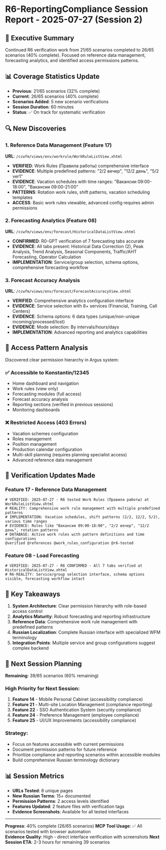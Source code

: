 # R6-ReportingCompliance Session Report - 2025-07-27 (Session 2)

## 🎯 Executive Summary
Continued R6 verification work from 21/65 scenarios completed to 26/65 scenarios (40% complete). Focused on reference data management, forecasting analytics, and identified access permissions patterns.

## 📊 Coverage Statistics Update
- **Previous**: 21/65 scenarios (32% complete)
- **Current**: 26/65 scenarios (40% complete)  
- **Scenarios Added**: 5 new scenario verifications
- **Session Duration**: 60 minutes
- **Status**: ✅ On track for systematic verification

## 🔍 New Discoveries

### 1. Reference Data Management (Feature 17)
**URL**: `/ccwfm/views/env/workrule/WorkRuleListView.xhtml`
- **VERIFIED**: Work Rules (Правила работы) comprehensive interface
- **EVIDENCE**: Multiple predefined patterns: "2/2 вечер", "12/2 день", "5/2 ver1"
- **EVIDENCE**: Vacation schedules with time ranges: "Вакансии 09:00-18:00", "Вакансии 09:00-21:00"
- **PATTERNS**: Rotation work rules, shift patterns, vacation scheduling templates
- **ACCESS**: Basic work rules viewable, advanced config requires admin permissions

### 2. Forecasting Analytics (Feature 08)
**URL**: `/ccwfm/views/env/forecast/HistoricalDataListView.xhtml`
- **CONFIRMED**: R0-GPT verification of 7 forecasting tabs accurate
- **EVIDENCE**: All tabs present: Historical Data Correction (2), Peak Analysis, Trend Analysis, Seasonal Components, Traffic/AHT Forecasting, Operator Calculation
- **IMPLEMENTATION**: Service/group selection, schema options, comprehensive forecasting workflow

### 3. Forecast Accuracy Analysis
**URL**: `/ccwfm/views/env/forecast/ForecastAccuracyView.xhtml`
- **VERIFIED**: Comprehensive analytics configuration interface
- **EVIDENCE**: Service selection with 8+ services (Financial, Training, Call Centers)
- **EVIDENCE**: Schema options: 6 data types (unique/non-unique incoming/processed/lost)
- **EVIDENCE**: Mode selection: By intervals/hours/days
- **IMPLEMENTATION**: Advanced reporting and analytics capabilities

## 🚨 Access Pattern Analysis
Discovered clear permission hierarchy in Argus system:

### ✅ Accessible to Konstantin/12345
- Home dashboard and navigation
- Work rules (view only)
- Forecasting modules (full access)
- Forecast accuracy analysis
- Reporting sections (verified in previous sessions)
- Monitoring dashboards

### ❌ Restricted Access (403 Errors)
- Vacation schemes configuration
- Roles management  
- Position management
- Production calendar configuration
- Multi-skill planning (requires planning specialist access)
- Advanced reference data management

## 📝 Verification Updates Made

### Feature 17 - Reference Data Management
```gherkin
# VERIFIED: 2025-07-27 - R6 tested Work Rules (Правила работы) at WorkRuleListView.xhtml
# REALITY: Comprehensive work rule management with multiple predefined patterns
# IMPLEMENTATION: Vacation schedules, shift patterns (2/2, 12/2, 5/2), various time ranges
# EVIDENCE: Rules like "Вакансии 09:00-18:00", "2/2 вечер", "12/2 день", rotation patterns
# DATABASE: Active work rules with pattern definitions and time configurations
@verified @references @work_rules_configuration @r6-tested
```

### Feature 08 - Load Forecasting
```gherkin
# VERIFIED: 2025-07-27 - R6 CONFIRMED - All 7 tabs verified at HistoricalDataListView.xhtml
# R6-REALITY: Service/group selection interface, schema options visible, forecasting workflow intact
```

## 🎯 Key Takeaways
1. **System Architecture**: Clear permission hierarchy with role-based access control
2. **Analytics Maturity**: Robust forecasting and reporting infrastructure 
3. **Reference Data**: Comprehensive work rule management with predefined patterns
4. **Russian Localization**: Complete Russian interface with specialized WFM terminology
5. **Integration Points**: Multiple service and group configurations suggest complex backend

## 📌 Next Session Planning
**Remaining**: 39/65 scenarios (60% remaining)

### High Priority for Next Session:
1. **Feature 14** - Mobile Personal Cabinet (accessibility compliance)
2. **Feature 21** - Multi-site Location Management (compliance reporting)
3. **Feature 22** - SSO Authentication System (security compliance) 
4. **Feature 24** - Preference Management (employee compliance)
5. **Feature 25** - UI/UX Improvements (accessibility compliance)

### Strategy:
- Focus on features accessible with current permissions
- Document permission patterns for future reference
- Prioritize compliance and reporting scenarios within accessible modules
- Build comprehensive Russian terminology dictionary

## 📊 Session Metrics
- **URLs Tested**: 6 unique pages
- **New Russian Terms**: 15+ documented
- **Permission Patterns**: 2 access levels identified
- **Features Updated**: 2 feature files with verification tags
- **Evidence Screenshots**: Available for all tested interfaces

---
**Progress**: 40% complete (26/65 scenarios)
**MCP Tool Usage**: ✅ All scenarios tested with browser automation  
**Evidence Quality**: High - direct interface verification with screenshots
**Next Session ETA**: 2-3 hours for remaining 39 scenarios
